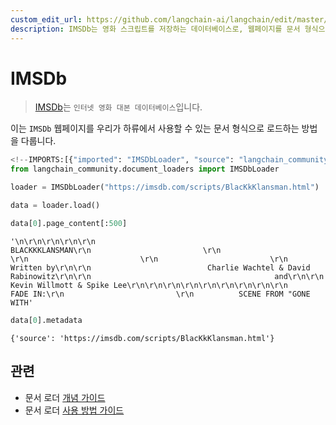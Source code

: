 ```yaml
---
custom_edit_url: https://github.com/langchain-ai/langchain/edit/master/docs/docs/integrations/document_loaders/imsdb.ipynb
description: IMSDb는 영화 스크립트를 저장하는 데이터베이스로, 웹페이지를 문서 형식으로 로드하는 방법을 다룹니다.
---
```


# IMSDb

> [IMSDb](https://imsdb.com/)는 `인터넷 영화 대본 데이터베이스`입니다.

이는 `IMSDb` 웹페이지를 우리가 하류에서 사용할 수 있는 문서 형식으로 로드하는 방법을 다룹니다.

```python
<!--IMPORTS:[{"imported": "IMSDbLoader", "source": "langchain_community.document_loaders", "docs": "https://api.python.langchain.com/en/latest/document_loaders/langchain_community.document_loaders.imsdb.IMSDbLoader.html", "title": "IMSDb"}]-->
from langchain_community.document_loaders import IMSDbLoader
```


```python
loader = IMSDbLoader("https://imsdb.com/scripts/BlacKkKlansman.html")
```


```python
data = loader.load()
```


```python
data[0].page_content[:500]
```


```output
'\n\r\n\r\n\r\n\r\n                                    BLACKKKLANSMAN\r\n                         \r\n                         \r\n                         \r\n                         \r\n                                      Written by\r\n\r\n                          Charlie Wachtel & David Rabinowitz\r\n\r\n                                         and\r\n\r\n                              Kevin Willmott & Spike Lee\r\n\r\n\r\n\r\n\r\n\r\n\r\n\r\n\r\n                         FADE IN:\r\n                         \r\n          SCENE FROM "GONE WITH'
```


```python
data[0].metadata
```


```output
{'source': 'https://imsdb.com/scripts/BlacKkKlansman.html'}
```


## 관련

- 문서 로더 [개념 가이드](/docs/concepts/#document-loaders)
- 문서 로더 [사용 방법 가이드](/docs/how_to/#document-loaders)